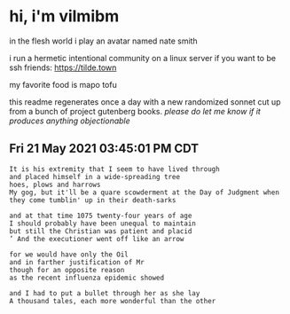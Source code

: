 # hi, i'm vilmibm

in the flesh world i play an avatar named nate smith

i run a hermetic intentional community on a linux server if you want to be ssh friends: https://tilde.town

my favorite food is mapo tofu

this readme regenerates once a day with a new randomized sonnet cut up from a bunch of project gutenberg books.
_please do let me know if it produces anything objectionable_

## Fri 21 May 2021 03:45:01 PM CDT

    It is his extremity that I seem to have lived through
    and placed himself in a wide-spreading tree
    hoes, plows and harrows
    My gog, but it'll be a quare scowderment at the Day of Judgment when they come tumblin' up in their death-sarks
    
    and at that time 1075 twenty-four years of age
    I should probably have been unequal to maintain
    but still the Christian was patient and placid
    ’ And the executioner went off like an arrow
    
    for we would have only the Oil
    and in farther justification of Mr
    though for an opposite reason
    as the recent influenza epidemic showed
    
    and I had to put a bullet through her as she lay
    A thousand tales, each more wonderful than the other

